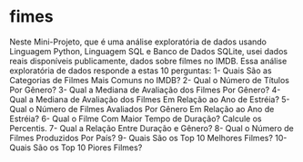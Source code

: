 # fimes
Neste Mini-Projeto, que é uma análise exploratória de dados usando Linguagem Python, Linguagem SQL e Banco de Dados SQLite, usei dados reais disponíveis publicamente, dados sobre filmes no IMDB.  Essa análise exploratória de dados responde a estas 10 perguntas:  1- Quais São as Categorias de Filmes Mais Comuns no IMDB? 2- Qual o Número de Títulos Por Gênero? 3- Qual a Mediana de Avaliação dos Filmes Por Gênero? 4- Qual a Mediana de Avaliação dos Filmes Em Relação ao Ano de Estréia? 5- Qual o Número de Filmes Avaliados Por Gênero Em Relação ao Ano de Estréia? 6- Qual o Filme Com Maior Tempo de Duração? Calcule os Percentis. 7- Qual a Relação Entre Duração e Gênero? 8- Qual o Número de Filmes Produzidos Por País? 9- Quais São os Top 10 Melhores Filmes? 10- Quais São os Top 10 Piores Filmes?
